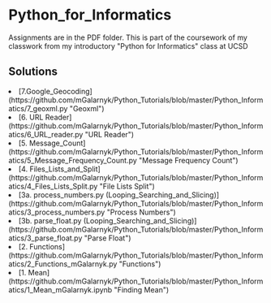 # Python_for_Informatics

Assignments are in the PDF folder. This is part of the coursework of my classwork from my introductory "Python for Informatics" class at UCSD

## Solutions

  <li>[7.Google_Geocoding](https://github.com/mGalarnyk/Python_Tutorials/blob/master/Python_Informatics/7_geoxml.py "Geoxml")</li>
  <li>[6. URL Reader](https://github.com/mGalarnyk/Python_Tutorials/blob/master/Python_Informatics/6_URL_reader.py "URL Reader")</li>
  <li>[5. Message_Count](https://github.com/mGalarnyk/Python_Tutorials/blob/master/Python_Informatics/5_Message_Frequency_Count.py "Message Frequency Count")</li>
  <li>[4. Files_Lists_and_Split](https://github.com/mGalarnyk/Python_Tutorials/blob/master/Python_Informatics/4_Files_Lists_Split.py "File Lists Split")</li>
  <li>[3a. process_numbers.py (Looping_Searching_and_Slicing)](https://github.com/mGalarnyk/Python_Tutorials/blob/master/Python_Informatics/3_process_numbers.py "Process Numbers")</li>
  <li>[3b. parse_float.py (Looping_Searching_and_Slicing)](https://github.com/mGalarnyk/Python_Tutorials/blob/master/Python_Informatics/3_parse_float.py "Parse Float")</li>
  <li>[2. Functions](https://github.com/mGalarnyk/Python_Tutorials/blob/master/Python_Informatics/2_Functions_mGalarnyk.py "Functions")</li>
  <li>[1. Mean](https://github.com/mGalarnyk/Python_Tutorials/blob/master/Python_Informatics/1_Mean_mGalarnyk.ipynb "Finding Mean") </li>

